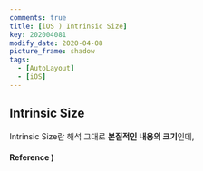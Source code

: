```yaml
---
comments: true
title: [iOS ) Intrinsic Size]
key: 202004081
modify_date: 2020-04-08
picture_frame: shadow
tags:
  - [AutoLayout]
  - [iOS]
---
```

 
## Intrinsic Size
 
Intrinsic Size란 해석 그대로 **본질적인 내용의 크기**인데, 
 
#### Reference )
